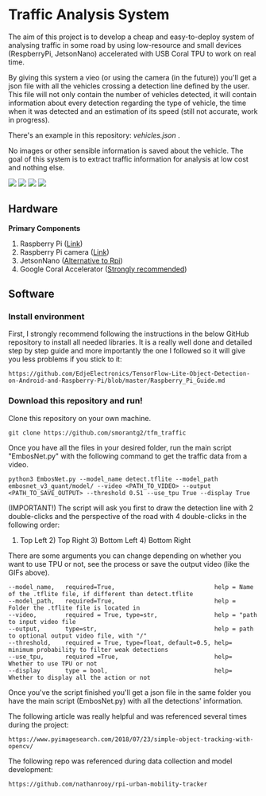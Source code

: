 # Traffic Analysis System

The aim of this project is to develop a cheap and easy-to-deploy system of analysing traffic in some road by using low-resource and small devices (RespberryPi, JetsonNano) accelerated with USB Coral TPU to work on real time.

By giving this system a vieo (or using the camera (in the future)) you'll get a json file with all the vehicles crossing a detection line defined by the user. This file will not only contain the number of vehicles detected, it will contain information about every detection regarding the type of vehicle, the time when it was detected and an estimation of its speed (still not accurate, work in progress).

There's an example in this repository: *vehicles.json* .

No images or other sensible information is saved about the vehicle. The goal of this system is to extract traffic information for analysis at low cost and nothing else.

<span>
  <img src='GIF_long.gif'> 
  <img src='GIF_short.gif'>
</span>
<span>
  <img src='docs/vid03.webp'>
  <img src='docs/vid04.webp'>
</span>

## Hardware
<b>Primary Components</b>
1) Raspberry Pi (<a target="_blank" href="https://www.raspberrypi.org/products/raspberry-pi-4-model-b"/>Link</a>)
2) Raspberry Pi camera (<a target="_blank" href="https://www.raspberrypi.org/products/camera-module-v2/">Link</a>)
3) JetsonNano (<a target="_blank" href="https://developer.nvidia.com/embedded/jetson-nano-developer-kit">Alternative to Rpi</a>)
4) Google Coral Accelerator (<a target="_blank" href="https://coral.ai/products/accelerator">Strongly recommended</a>)

## Software

### Install environment

First, I strongly recommend following the instructions in the below GitHub repository to install all needed libraries. 
It is a really well done and detailed step by step guide and more importantly the one I followed so it will give you less problems if you stick to it:
```
https://github.com/EdjeElectronics/TensorFlow-Lite-Object-Detection-on-Android-and-Raspberry-Pi/blob/master/Raspberry_Pi_Guide.md
```
### Download this repository and run!

Clone this repository on your own machine.

```
git clone https://github.com/smorantg2/tfm_traffic
```
Once you have all the files in your desired folder, run the main script "EmbosNet.py" with the following command to get the traffic data from a video.

```
python3 EmbosNet.py --model_name detect.tflite --model_path embosnet_v3_quant/model/ --video <PATH_TO_VIDEO> --output <PATH_TO_SAVE_OUTPUT> --threshold 0.51 --use_tpu True --display True
```
(IMPORTANT!)
The script will ask you first to draw the detection line with 2 double-clicks and the perspective of the road with 4 double-clicks in the following order:
1) Top Left 2) Top Right 3) Bottom Left 4) Bottom Right

There are some arguments you can change depending on whether you want to use TPU or not, see the process or save the output video (like the GIFs above).

```
--model_name,   required=True,                            help = Name of the .tflite file, if different than detect.tflite
--model_path,   required=True,                            help = Folder the .tflite file is located in
--video,        required = True, type=str,                help = "path to input video file
--output,       type=str,                                 help = path to optional output video file, with "/"
--threshold,    required = True, type=float, default=0.5, help= minimum probability to filter weak detections
--use_tpu,      required =True,                           help= Whether to use TPU or not
--display       type = bool,                              help= Whether to display all the action or not
```

Once you've the script finished you'll get a json file in the same folder you have the main script (EmbosNet.py) with all the detections' information.


The following article was really helpful and was referenced several times during the project:

```
https://www.pyimagesearch.com/2018/07/23/simple-object-tracking-with-opencv/
```

The following repo was referenced during data collection and model development:
```
https://github.com/nathanrooy/rpi-urban-mobility-tracker
```
